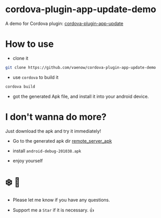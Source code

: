 # cordova-plugin-app-update-demo
A demo for Cordova plugin: [cordova-plugin-app-update](https://github.com/vaenow/cordova-plugin-app-update)

# How to use

* clone it

```bash 
git clone https://github.com/vaenow/cordova-plugin-app-update-demo
```

* use `cordova` to build it

```bash
cordova build
```

* got the generated Apk file, and install it into your android device.


# I don't wanna do more?
Just download the apk and try it immediately!

* Go to the generated apk dir [remote_server_apk](https://github.com/vaenow/cordova-plugin-app-update-demo/tree/master/remote_server_apk)

* install `android-debug-201038.apk`

* enjoy yourself

# :snowflake: :beers:

* Please let me know if you have any questions.

* Support me a `Star` if it is necessary.  :+1:

